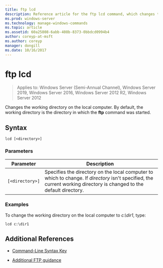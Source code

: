 ```yaml
---
title: ftp lcd
description: Reference article for the ftp lcd command, which changes the working directory on the local computer.
ms.prod: windows-server
ms.technology: manage-windows-commands
ms.topic: article
ms.assetid: 60a25808-6abb-408b-8373-0bbdcd0994b4
author: coreyp-at-msft
ms.author: coreyp
manager: dongill
ms.date: 10/16/2017
---
```


# ftp lcd

> Applies to: Windows Server (Semi-Annual Channel), Windows Server 2019, Windows Server 2016, Windows Server 2012 R2, Windows Server 2012

Changes the working directory on the local computer. By default, the working directory is the directory in which the **ftp** command was started.

## Syntax

```
lcd [<directory>]
```

### Parameters

| Parameter | Description |
| --------- | ----------- |
| `[<directory>]` | Specifies the directory on the local computer to which to change. If *directory* isn't specified, the current working directory is changed to the default directory. |

### Examples

To change the working directory on the local computer to *c:\dir1*, type:

```
lcd c:\dir1
```

## Additional References

- [Command-Line Syntax Key](command-line-syntax-key.md)

- [Additional FTP guidance](/previous-versions/orphan-topics/ws.10/cc756013(v=ws.10))
